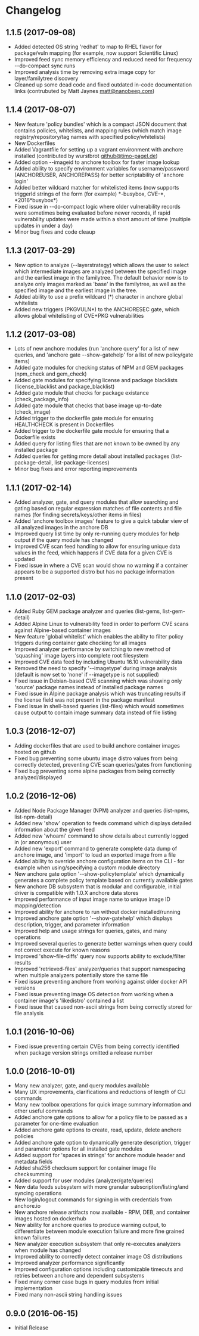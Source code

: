 # Changelog

## 1.1.5 (2017-09-08)

+ Added detected OS string 'redhat' to map to RHEL flavor for package/vuln mapping (for example, now support Scientific Linux)
+ Improved feed sync memory efficiency and reduced need for frequency --do-compact sync runs
+ Improved analysis time by removing extra image copy for layer/familytree discovery
+ Cleaned up some dead code and fixed outdated in-code documentation links (contrubuted by Matt Jaynes <matt@nanobeep.com>)

## 1.1.4 (2017-08-07)

+ New feature 'policy bundles' which is a compact JSON document that contains policies, whitelists, and mapping rules (which match image registry/repository/tag names with specified policy/whitelists)
+ New Dockerfiles
+ Added Vagrantfile for setting up a vagrant environment with anchore installed (contributed by wurstbrot <github@timo-pagel.de>)
+ Added option --imageid to anchore toolbox for faster image lookup
+ Added ability to specify environment variables for username/password (ANCHOREUSER, ANCHOREPASS) for better scriptability of 'anchore login'
+ Added better wildcard matcher for whitelisted items (now supports triggerId strings of the form (for example) \*-busybox, CVE-\*, \*2016\*busybox\*)
+ Fixed issue in --do-compact logic where older vulnerability records were sometimes being evaluated before newer records, if rapid vulnerability updates were made within a short amount of time (multiple updates in under a day)
+ Minor bug fixes and code cleaup

## 1.1.3 (2017-03-29)

+ New option to analyze (--layerstrategy) which allows the user to select which intermediate images are analyzed between the specified image and the earliest image in the familytree.  The default behavior now is to analyze only images marked as 'base' in the familytree, as well as the specified image and the earliest image in the tree.
+ Added ability to use a prefix wildcard (*) character in anchore global whitelists
+ Added new triggers (PKGVULN*) to the ANCHORESEC gate, which allows global whitelisting of CVE+PKG vulnerabilities
	
## 1.1.2 (2017-03-08)

+ Lots of new anchore modules (run 'anchore query' for a list of new queries, and 'anchore gate --show-gatehelp' for a list of new policy/gate items)
+ Added gate modules for checking status of NPM and GEM packages (npm_check and gem_check)
+ Added gate modules for specifying license and package blacklists (license_blacklist and package_blacklist)
+ Added gate module that checks for package existance (check_package_info)
+ Added gate module that checks that base image up-to-date (check_image)
+ Added trigger to the dockerfile gate module for ensuring HEALTHCHECK is present in Dockerfiles
+ Added trigger to the dockerfile gate module for ensuring that a Dockerfile exists
+ Added query for listing files that are not known to be owned by any installed package
+ Added queries for getting more detail about installed packages (list-package-detail, list-package-licenses)
+ Minor bug fixes and error reporting improvements

## 1.1.1 (2017-02-14)

+ Added analyzer, gate, and query modules that allow searching and gating based on regular expression matches of file contents 
  and file names (for finding secrets/keys/other items in files)
+ Added 'anchore toolbox images' feature to give a quick tabular view of all analyzed images in the anchore DB
+ Improved query list time by only re-running query modules for help output if the query module has changed
+ Improved CVE scan feed handling to allow for ensuring unique data values in the feed, which happens if CVE data for a given CVE is updated
+ Fixed issue in where a CVE scan would show no warning if a container appears to be a supported distro but has no package information present
	
## 1.1.0 (2017-02-03)

+ Added Ruby GEM package analyzer and queries (list-gems, list-gem-detail)
+ Added Alpine Linux to vulnerability feed in order to perform CVE scans against Alpine-based container images
+ New feature 'global whitelist' which enables the ability to filter policy triggers during container gate checking for all images
+ Improved analyzer performance by switching to new method of 'squashing' image layers into complete root filesystem
+ Improved CVE data feed by including Ubuntu 16.10 vulnerability data
+ Removed the need to specify '--imagetype' during image analysis (default is now set to 'none' if --imagetype is not supplied)
+ Fixed issue in Debian-based CVE scanning which was showing only 'source' package names instead of installed package names
+ Fixed issue in Alpine package analysis which was truncating results if the license field was not present in the package manifest
+ Fixed issue in shell-based queries (list-files) which would sometimes cause output to contain image summary data instead of file listing

## 1.0.3 (2016-12-07)

+ Adding dockerfiles that are used to build anchore container images hosted on github
+ Fixed bug preventing some ubuntu image distro values from being correctly detected, preventing CVE scan queries/gates from functioning
+ Fixed bug preventing some alpine packages from being correctly analyzed/displayed

## 1.0.2 (2016-12-06)

+ Added Node Package Manager (NPM) analyzer and queries (list-npms, list-npm-detail)
+ Added new 'show' operation to feeds command which displays detailed information about the given feed
+ Added new 'whoami' command to show details about currently logged in (or anonymous) user
+ Added new 'export' command to generate complete data dump of anchore image, and 'import' to load an exported image from a file
+ Added ability to override anchore configuration items on the CLI - for example when using/specifying a custom module directory
+ New anchore gate option '--show-policytemplate' which dynamically generates a complete policy template based on currently available gates
+ New anchore DB subsystem that is modular and configurable, initial driver is compatible with 1.0.X anchore data stores
+ Improved performance of input image name to unique image ID mapping/detection
+ Improved ability for anchore to run without docker installed/running
+ Improved anchore gate option '--show-gatehelp' which displays description, trigger, and parameter information
+ Improved help and usage strings for queries, gates, and many operations
+ Improved several queries to generate better warnings when query could not correct execute for known reasons
+ Improved 'show-file-diffs' query now supports ability to exclude/filter results
+ Improved 'retrieved-files' analyzer/queries that support namespacing when multiple analyzers potentially store the same file
+ Fixed issue preventing anchore from working against older docker API versions
+ Fixed issue preventing image OS detection from working when a container image's 'likedistro' contained a list
+ Fixed issue that caused non-ascii strings from being correctly stored for file analysis

## 1.0.1 (2016-10-06)

+ Fixed issue preventing certain CVEs from being correctly identified when package version strings omitted a release number

## 1.0.0 (2016-10-01)

+ Many new analyzer, gate, and query modules available
+ Many UX improvements,	clarifications and reductions of length	of CLI commands
+ Many new toolbox operations for quick	image summary information and other useful commands
+ Added	anchore	gate options to	allow for a policy file to be passed as a parameter for	one-time evaluation
+ Added	anchore	gate options to	create,	read, update, delete anchore policies
+ Added	anchore	gate option to dynamically generate description, trigger and parameter options for all installed gate modules
+ Added	support	for 'spaces in strings'	for anchore module header and metadata fields
+ Added	sha256 checksum	support	for container image file checksumming
+ Added	support	for user modules (analyzer/gate/queries)
+ New data feeds subsystem with more granular subscription/listing/and syncing operations
+ New login/logout commands for	signing	in with	credentials from anchore.io
+ New anchore release artifacts	now available -	RPM, DEB, and container	images hosted on dockerhub
+ New ability for anchore queries to produce warning output, to	differentiate between module execution failure and more	fine grained known failures
+ New analyzer execution subsystem that	only re-executes analyzers when	module has changed
+ Improved ability to correctly detect container image OS distributions
+ Improved analyzer performance	significantly
+ Improved configuration options including customizable	timeouts and retries between anchore and dependent subsystems
+ Fixed	many corner case bugs in query modules from initial implementation
+ Fixed	many non-ascii string handling issues

## 0.9.0 (2016-06-15)

+ Initial Release
